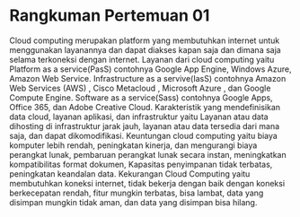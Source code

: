 #  Rangkuman Pertemuan 01

Cloud computing merupakan platform yang membutuhkan internet untuk menggunakan 
layanannya dan dapat diakses kapan saja dan dimana saja selama terkoneksi dengan internet. 
Layanan dari cloud computing yaitu Platform as a service(PasS) contohnya Google App Engine, Windows Azure, Amazon Web Service. 
Infrastructure as a servive(IasS) contohnya Amazon Web Services (AWS) , Cisco Metacloud , Microsoft Azure , dan Google Compute Engine.
Software as a service(Sass) contohnya Google Apps, Office 365, dan Adobe Creative Cloud.
Karakteristik yang mendefinisikan data cloud, layanan aplikasi, dan infrastruktur yaitu 
Layanan atau data dihosting di infrastruktur jarak jauh, layanan atau data tersedia dari mana saja, dan dapat dikomodifikasi.
Keuntungan cloud computing yaitu biaya komputer lebih rendah, peningkatan kinerja, dan mengurangi biaya perangkat lunak, 
pembaruan perangkat lunak secara instan, meningkatkan kompatibilitas format dokumen, Kapasitas penyimpanan tidak terbatas,
peningkatan keandalan data.
Kekurangan Cloud Computing yaitu membutuhkan koneksi internet, tidak bekerja dengan baik dengan koneksi berkecepatan rendah,
fitur mungkin terbatas, bisa lambat, data yang disimpan mungkin tidak aman, dan data yang disimpan bisa hilang.
